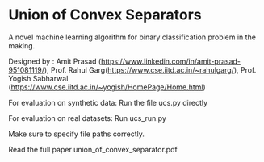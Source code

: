 # Union of Convex Separators
A novel machine learning algorithm for binary classification problem in the making.

Designed by : Amit Prasad (https://www.linkedin.com/in/amit-prasad-951081119/), Prof. Rahul Garg(https://www.cse.iitd.ac.in/~rahulgarg/), Prof. Yogish Sabharwal (https://www.cse.iitd.ac.in/~yogish/HomePage/Home.html)

For evaluation on synthetic data:
Run the file ucs.py directly

For evaluation on real datasets:
Run ucs_run.py

Make sure to specify file paths correctly.

Read the full paper union_of_convex_separator.pdf
